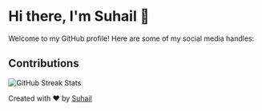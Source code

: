 <!DOCTYPE html>
<html lang="en">
<head>
    <meta charset="UTF-8">
    <meta name="viewport" content="width=device-width, initial-scale=1.0">
</head>
<body>
    <div class="container">
        <h1>Hi there, I'm Suhail 👋</h1>
        <p>Welcome to my GitHub profile! Here are some of my social media handles:</p>
        <div class="social-icons">
            <a href="https://www.linkedin.com/in/your_linkedin_handle" class="linkedin" aria-label="LinkedIn" target="_blank">
                <i class="fab fa-linkedin-in"></i>
            </a>
            <a href="https://www.instagram.com/your_instagram_handle" class="instagram" aria-label="Instagram" target="_blank">
                <i class="fab fa-instagram"></i>
            </a>
        </div>
        <div class="stats">
            <h2>Contributions</h2>
            <img src="https://github-readme-streak-stats.herokuapp.com/?user=letssuhail&theme=radical" alt="GitHub Streak Stats">
<!--             <img src="https://github-readme-stats.vercel.app/api?username=letssuhail&count_private=true&theme=radical&hide=contribs,prs" alt="GitHub Stats"> -->
        </div>
        <footer>
            <p>Created with ❤️ by <a href="https://github.com/letssuhail" target="_blank">Suhail</a></p>
        </footer>
    </div>
</body>
</html>

